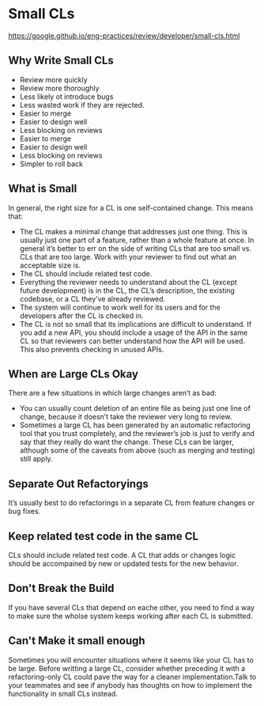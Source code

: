 # Small CLs
https://google.github.io/eng-practices/review/developer/small-cls.html

## Why Write Small CLs
- Review more quickly
- Review more thoroughly
- Less likely ot introduce bugs
- Less wasted work if they are rejected.
- Easier to merge
- Easier to design well
- Less blocking on reviews
- Easier to merge
- Easier to design well
- Less blocking on reviews
- Simpler to roll back
## What is Small
In general, the right size for a CL is one self-contained change. This means that:

- The CL makes a minimal change that addresses just one thing. This is usually just one part of a feature, rather than a whole feature at once. In general it’s better to err on the side of writing CLs that are too small vs. CLs that are too large. Work with your reviewer to find out what an acceptable size is.
- The CL should include related test code.
- Everything the reviewer needs to understand about the CL (except future development) is in the CL, the CL’s description, the existing codebase, or a CL they’ve already reviewed.
- The system will continue to work well for its users and for the developers after the CL is checked in.
- The CL is not so small that its implications are difficult to understand. If you add a new API, you should include a usage of the API in the same CL so that reviewers can better understand how the API will be used. This also prevents checking in unused APIs.
## When are Large CLs Okay
There are a few situations in which large changes aren’t as bad:

- You can usually count deletion of an entire file as being just one line of change, because it doesn’t take the reviewer very long to review.
- Sometimes a large CL has been generated by an automatic refactoring tool that you trust completely, and the reviewer’s job is just to verify and say that they really do want the change. These CLs can be larger, although some of the caveats from above (such as merging and testing) still apply.
## Separate Out Refactoryings
It’s usually best to do refactorings in a separate CL from feature changes or bug fixes.

## Keep related test code in the same CL
CLs should include related test code.
A CL that adds or changes logic should be accompained by new or updated tests for the new behavior.

## Don't Break the Build
If you have several CLs that depend on eache other, you need to find a way to make sure the wholse system keeps working after each CL is submitted.

## Can't Make it small enough
Sometimes you will encounter situations where it seems like your CL has to be large.
Before writting a large CL, consider whether preceding it with a refactoring-only CL could pave the way for a cleaner implementation.Talk to your teammates and see if anybody has thoughts on how to implement the functionality in small CLs instead.